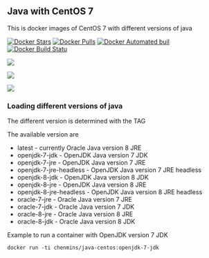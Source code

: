 ## Java with CentOS 7

This is docker images of CentOS 7 with different versions of java

[![Docker Stars](https://img.shields.io/docker/stars/chenmins/java-centos.svg)]() [![Docker Pulls](https://img.shields.io/docker/pulls/mashape/kong.svg)]() [![Docker Automated buil](https://img.shields.io/docker/automated/jrottenberg/ffmpeg.svg)]() [![Docker Build Statu](https://img.shields.io/docker/build/jrottenberg/ffmpeg.svg)]()

[![](https://images.microbadger.com/badges/image/chenmins/java-centos.svg)](https://microbadger.com/images/chenmins/java-centos "Get your own image badge on microbadger.com")

[![](https://images.microbadger.com/badges/version/chenmins/java-centos.svg)](https://microbadger.com/images/chenmins/java-centos "Get your own version badge on microbadger.com")

[![](https://images.microbadger.com/badges/license/chenmins/java-centos.svg)](https://microbadger.com/images/chenmins/java-centos "Get your own license badge on microbadger.com")

### Loading different versions of java

The different version is determined with the TAG 

The available version are 

* latest                 - currently Oracle Java version 8 JRE
* openjdk-7-jdk          - OpenJDK Java version 7 JDK
* openjdk-7-jre          - OpenJDK Java version 7 JRE
* openjdk-7-jre-headless - OpenJDK Java version 7 JRE headless
* openjdk-8-jdk          - OpenJDK Java version 8 JDK
* openjdk-8-jre          - OpenJDK Java version 8 JRE
* openjdk-8-jre-headless - OpenJDK Java version 8 JRE headless
* oracle-7-jre           - Oracle Java version 7 JRE
* oracle-7-jdk           - Oracle Java version 7 JDK
* oracle-8-jre           - Oracle Java version 8 JRE
* oracle-8-jdk           - Oracle Java version 8 JDK

Example to run a container with OpenJDK version 7 JDK

`docker run -ti chenmins/java-centos:openjdk-7-jdk`


